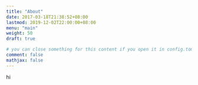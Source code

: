 ```yaml
---
title: "About"
date: 2017-03-18T21:38:52+08:00
lastmod: 2019-12-02T22:00:00+08:00
menu: "main"
weight: 50
draft: true

# you can close something for this content if you open it in config.toml.
comment: false
mathjax: false
---
```


hi